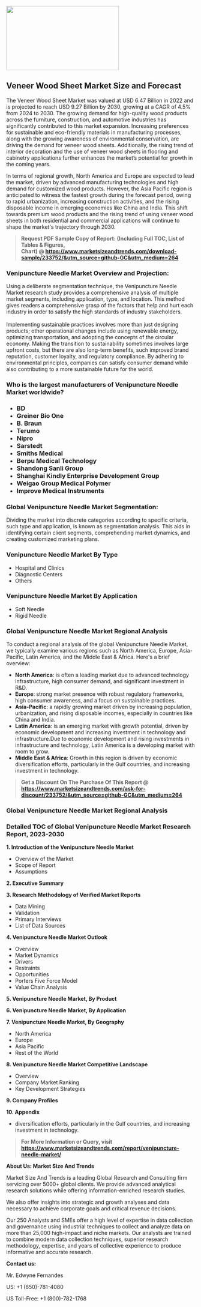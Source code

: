 <p><img class="alignnone size-medium wp-image-20088" src="https://ffe5etoiles.com/wp-content/uploads/2024/12/MST1-300x171.png" alt="" width="300" height="171" /></p><h2>Veneer Wood Sheet Market Size and Forecast</h2><p>The Veneer Wood Sheet Market was valued at USD 6.47 Billion in 2022 and is projected to reach USD 9.27 Billion by 2030, growing at a CAGR of 4.5% from 2024 to 2030. The growing demand for high-quality wood products across the furniture, construction, and automotive industries has significantly contributed to this market expansion. Increasing preferences for sustainable and eco-friendly materials in manufacturing processes, along with the growing awareness of environmental conservation, are driving the demand for veneer wood sheets. Additionally, the rising trend of interior decoration and the use of veneer wood sheets in flooring and cabinetry applications further enhances the market’s potential for growth in the coming years.</p><p>In terms of regional growth, North America and Europe are expected to lead the market, driven by advanced manufacturing technologies and high demand for customized wood products. However, the Asia Pacific region is anticipated to witness the fastest growth during the forecast period, owing to rapid urbanization, increasing construction activities, and the rising disposable income in emerging economies like China and India. This shift towards premium wood products and the rising trend of using veneer wood sheets in both residential and commercial applications will continue to shape the market's trajectory through 2030.</p></p><blockquote id="" class=""><strong>Request PDF Sample Copy of Report: (Including Full TOC, List of Tables &amp; Figures, Chart)&nbsp;@&nbsp;<strong><a href="https://www.marketsizeandtrends.com/download-sample/233752/&utm_source=github-GC&utm_medium=264" target="_blank">https://www.marketsizeandtrends.com/download-sample/233752/&utm_source=github-GC&utm_medium=264</a></strong></strong></blockquote><h3 id="" class="">Venipuncture Needle Market&nbsp;Overview and Projection:</h3><p id="" class="">Using a deliberate segmentation technique, the Venipuncture Needle Market research study provides a comprehensive analysis of multiple market segments, including application, type, and location. This method gives readers a comprehensive grasp of the factors that help and hurt each industry in order to satisfy the high standards of industry stakeholders. <br /> <br />Implementing sustainable practices involves more than just designing products; other operational changes include using renewable energy, optimizing transportation, and adopting the concepts of the circular economy. Making the transition to sustainability sometimes involves large upfront costs, but there are also long-term benefits, such improved brand reputation, customer loyalty, and regulatory compliance. By adhering to environmental principles, companies can satisfy consumer demand while also contributing to a more sustainable future for the world.</p><h3 id="" class="">Who is the largest manufacturers of&nbsp;Venipuncture Needle Market worldwide?</h3><h3 class=""><p><ul><li>BD </li><li> Greiner Bio One </li><li> B. Braun </li><li> Terumo </li><li> Nipro </li><li> Sarstedt </li><li> Smiths Medical </li><li> Berpu Medical Technology </li><li> Shandong Sanli Group </li><li> Shanghai Kindly Enterprise Development Group </li><li> Weigao Group Medical Polymer </li><li> Improve Medical Instruments</li></ul></p></h3><h3 id="" class="">Global&nbsp;Venipuncture Needle Market Segmentation:</h3><p id="" class="">Dividing the market into discrete categories according to specific criteria, such type and application, is known as segmentation analysis. This aids in identifying certain client segments, comprehending market dynamics, and creating customized marketing plans.</p><h3 id="" class="">Venipuncture Needle Market&nbsp;By Type</h3><p><p><ul><li>Hospital and Clinics</li><li> Diagnostic Centers</li><li> Others</p></li></ul></p></p><h3 id="" class="">Venipuncture Needle Market&nbsp;By Application</h3><p class=""><p><ul><li>Soft Needle</li><li> Rigid Needle</li></ul></p></p><h3 id="" class="">Global Venipuncture Needle Market Regional Analysis</h3><p id="" class="">To conduct a regional analysis of the global Venipuncture Needle Market, we typically examine various regions such as North America, Europe, Asia-Pacific, Latin America, and the Middle East &amp; Africa. Here's a brief overview:</p><ul><li><strong>North America</strong>: is often a leading market due to advanced technology infrastructure, high consumer demand, and significant investment in R&amp;D.</li><li><strong>Europe</strong>: strong market presence with robust regulatory frameworks, high consumer awareness, and a focus on sustainable practices.</li><li><strong>Asia-Pacific</strong>: a rapidly growing market driven by increasing population, urbanization, and rising disposable incomes, especially in countries like China and India.</li><li><strong>Latin America</strong>: is an emerging market with growth potential, driven by economic development and increasing investment in technology and infrastructure.Due to economic development and rising investments in infrastructure and technology, Latin America is a developing market with room to grow.</li><li><strong>Middle East &amp; Africa</strong>: Growth in this region is driven by economic diversification efforts, particularly in the Gulf countries, and increasing investment in technology.</li></ul><blockquote id="" class=""><strong>Get a Discount On The Purchase Of This Report @ <strong><a href="https://www.marketsizeandtrends.com/ask-for-discount/233752/&utm_source=github-GC&utm_medium=264" target="_blank">https://www.marketsizeandtrends.com/ask-for-discount/233752/&utm_source=github-GC&utm_medium=264</a></strong></strong></blockquote><h3 id="" class="">Global Venipuncture Needle Market Regional Analysis</h3><h3 id="" class="">Detailed TOC of Global Venipuncture Needle Market Research Report, 2023-2030</h3><p id="" class=""><strong>1. Introduction of the Venipuncture Needle Market</strong></p><ul><li>Overview of the Market</li><li>Scope of Report</li><li>Assumptions</li></ul><p id="" class=""><strong>2. Executive Summary</strong></p><p id="" class=""><strong>3. Research Methodology of Verified Market Reports</strong></p><ul><li>Data Mining</li><li>Validation</li><li>Primary Interviews</li><li>List of Data Sources</li></ul><p id="" class=""><strong>4. Venipuncture Needle Market Outlook</strong></p><ul><li>Overview</li><li>Market Dynamics</li><li>Drivers</li><li>Restraints</li><li>Opportunities</li><li>Porters Five Force Model</li><li>Value Chain Analysis</li></ul><p id="" class=""><strong>5. Venipuncture Needle Market, By Product</strong></p><p id="" class=""><strong>6. Venipuncture Needle Market, By Application</strong></p><p id="" class=""><strong>7. Venipuncture Needle Market, By Geography</strong></p><ul><li>North America</li><li>Europe</li><li>Asia Pacific</li><li>Rest of the World</li></ul><p id="" class=""><strong>8. Venipuncture Needle Market Competitive Landscape</strong></p><ul><li>Overview</li><li>Company Market Ranking</li><li>Key Development Strategies</li></ul><p id="" class=""><strong>9. Company Profiles</strong></p><p id="" class=""><strong>10. Appendix</strong></p><ul><li>diversification efforts, particularly in the Gulf countries, and increasing investment in technology.</li></ul><blockquote id="" class=""><strong>For More Information or Query, visit <strong><strong><a href="https://www.marketsizeandtrends.com/report/venipuncture-needle-market/" target="_blank">https://www.marketsizeandtrends.com/report/venipuncture-needle-market/</a></strong></strong></strong></blockquote><p id="" class=""><strong>About Us: Market Size And Trends</strong></p><p id="" class="">Market Size And Trends is a leading Global Research and Consulting firm servicing over 5000+ global clients. We provide advanced analytical research solutions while offering information-enriched research studies.</p><p id="" class="">We also offer insights into strategic and growth analyses and data necessary to achieve corporate goals and critical revenue decisions.</p><p id="" class="">Our 250 Analysts and SMEs offer a high level of expertise in data collection and governance using industrial techniques to collect and analyze data on more than 25,000 high-impact and niche markets. Our analysts are trained to combine modern data collection techniques, superior research methodology, expertise, and years of collective experience to produce informative and accurate research.</p><p id="" class=""><strong>Contact us:</strong></p><p id="" class="">Mr. Edwyne Fernandes</p><p id="" class="">US: +1 (650)-781-4080</p><p id="" class="">US Toll-Free: +1 (800)-782-1768</p>
